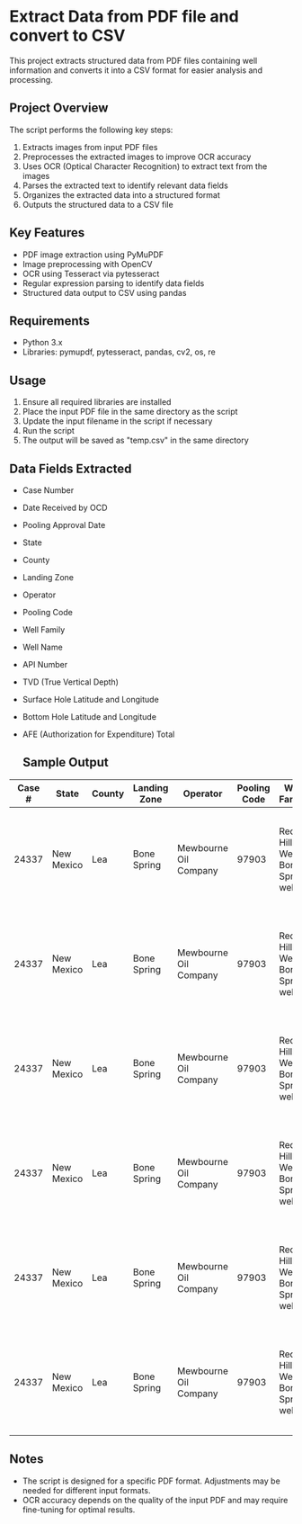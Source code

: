 # Extract Data from PDF file and convert to CSV

This project extracts structured data from PDF files containing well information and converts it into a CSV format for easier analysis and processing.

## Project Overview

The script performs the following key steps:

1. Extracts images from input PDF files
2. Preprocesses the extracted images to improve OCR accuracy
3. Uses OCR (Optical Character Recognition) to extract text from the images
4. Parses the extracted text to identify relevant data fields
5. Organizes the extracted data into a structured format
6. Outputs the structured data to a CSV file

## Key Features

- PDF image extraction using PyMuPDF
- Image preprocessing with OpenCV
- OCR using Tesseract via pytesseract
- Regular expression parsing to identify data fields
- Structured data output to CSV using pandas

## Requirements

- Python 3.x
- Libraries: pymupdf, pytesseract, pandas, cv2, os, re

## Usage

1. Ensure all required libraries are installed
2. Place the input PDF file in the same directory as the script
3. Update the input filename in the script if necessary
4. Run the script
5. The output will be saved as "temp.csv" in the same directory

## Data Fields Extracted

- Case Number
- Date Received by OCD
- Pooling Approval Date
- State
- County
- Landing Zone
- Operator
- Pooling Code
- Well Family
- Well Name
- API Number
- TVD (True Vertical Depth)
- Surface Hole Latitude and Longitude
- Bottom Hole Latitude and Longitude
- AFE (Authorization for Expenditure) Total

  ## Sample Output

| Case # | State | County | Landing Zone | Operator | Pooling Code | Well Family | Well Name | API # | TVD | Surface Hole Lat | Surface Hole Long | Bottom Hole Lat | Bottom Hole Long | AFE Total |
|--------|-------|--------|--------------|----------|--------------|-------------|-----------|-------|-----|------------------|-------------------|-----------------|------------------|-----------|
| 24337 | New Mexico | Lea | Bone Spring | Mewbourne Oil Company | 97903 | Red Hills West Bone Spring wells | Red Hills West 22/15 Fed. Com. Well No. 521H | 30-025-51120 | 10521 | 32.0215572 | 103.6666865 | 32.0500022 | 103.6698576 | 8,784,000 |
| 24337 | New Mexico | Lea | Bone Spring | Mewbourne Oil Company | 97903 | Red Hills West Bone Spring wells | Red Hills West 22/15 Fed. Com. Well No. 571H | 30-025-Pending | 11013 | 32.0215574 | 103.6666221 | 32.0500071 | 103.6666221 | 9,678,900 |
| 24337 | New Mexico | Lea | Bone Spring | Mewbourne Oil Company | 97903 | Red Hills West Bone Spring wells | Red Hills West 22/15 Fed. Com. Well No. 502H | 30-025-Pending | 10251 | 32.0215575 | 103.6664931 | 32.0500122 | 103.6641782 | 9,678,900 |
| 24337 | New Mexico | Lea | Bone Spring | Mewbourne Oil Company | 97903 | Red Hills West Bone Spring wells | Red Hills West 22/15 Fed. Com. Well No. 524H | 30-025-50993 | 10555 | 32.0215577 | 103.6664285 | 32.0215577 | 103.6664285 | 9,678,900 |
| 24337 | New Mexico | Lea | Bone Spring | Mewbourne Oil Company | 97903 | Red Hills West Bone Spring wells | Red Hills West 22/15 Fed. Com. Well No. 574H | 30-025-51121 | 11018 | 32.0215574 | 103.6665575 | 32.0500073 | 103.6669534 | |
| 24337 | New Mexico | Lea | Bone Spring | Mewbourne Oil Company | 97903 | Red Hills West Bone Spring wells | Red Hills West 22/15 Fed. Com. Well No. 573H | 30-025-Pending | 11018 | 32.0215572 | 103.6667511 | 32.0500020 | 103.6699867 | |

## Notes

- The script is designed for a specific PDF format. Adjustments may be needed for different input formats.
- OCR accuracy depends on the quality of the input PDF and may require fine-tuning for optimal results.
